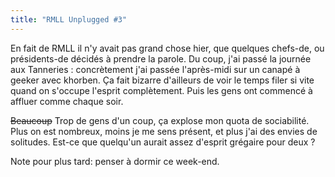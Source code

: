 ```yaml
---
title: "RMLL Unplugged #3"
---
```


En fait de RMLL il n'y avait pas grand chose hier, que quelques chefs-de, ou
présidents-de décidés à prendre la parole. Du coup, j'ai passé la journée aux
Tanneries : concrètement j'ai passée l'après-midi sur un canapé à geeker avec
khorben. Ça fait bizarre d'ailleurs de voir le temps filer si vite quand on
s'occupe l'esprit complètement. Puis les gens ont commencé à affluer comme
chaque soir.

<s>Beaucoup</s> Trop de gens d'un coup, ça explose mon quota de sociabilité.
Plus on est nombreux, moins je me sens présent, et plus j'ai des envies de
solitudes. Est-ce que quelqu'un aurait assez d'esprit grégaire pour deux ?

Note pour plus tard: penser à dormir ce week-end.

